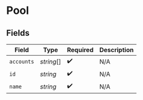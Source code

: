 # Pool


## Fields

| Field              | Type               | Required           | Description        |
| ------------------ | ------------------ | ------------------ | ------------------ |
| `accounts`         | *string*[]         | :heavy_check_mark: | N/A                |
| `id`               | *string*           | :heavy_check_mark: | N/A                |
| `name`             | *string*           | :heavy_check_mark: | N/A                |